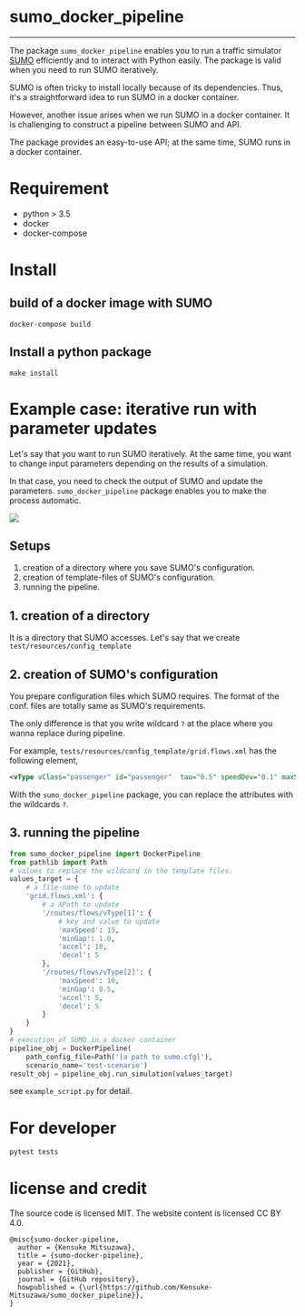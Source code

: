 # sumo_docker_pipeline
- - -

The package `sumo_docker_pipeline` enables you to run a traffic simulator [SUMO](https://sumo.dlr.de/docs/index.html) efficiently 
and to interact with Python easily. 
The package is valid when you need to run SUMO iteratively.

SUMO is often tricky to install locally because of its dependencies. 
Thus, it's a straightforward idea to run SUMO in a docker container.

However, another issue arises when we run SUMO in a docker container. 
It is challenging to construct a pipeline between SUMO and API.

The package provides an easy-to-use API; 
at the same time, 
SUMO runs in a docker container.

# Requirement

- python > 3.5
- docker 
- docker-compose

# Install

## build of a docker image with SUMO

```shell
docker-compose build 
```

## Install a python package

```shell
make install
```

# Example case: iterative run with parameter updates

Let's say that you want to run SUMO iteratively.
At the same time, you want to change input parameters depending on the results of a simulation. 

In that case, you need to check the output of SUMO and update the parameters.
`sumo_docker_pipeline` package enables you to make the process automatic.

[![](https://user-images.githubusercontent.com/1772712/119264146-34563500-bbe2-11eb-9288-2e4e841ff803.png)]()

## Setups

1. creation of a directory where you save SUMO's configuration.
2. creation of template-files of SUMO's configuration.
3. running the pipeline.

## 1. creation of a directory

It is a directory that SUMO accesses.
Let's say that we create `test/resources/config_template`

## 2. creation of SUMO's configuration

You prepare configuration files which SUMO requires.
The format of the conf. files are totally same as SUMO's requirements.

The only difference is that you write wildcard `?` at the place where you wanna replace during pipeline.

For example, `tests/resources/config_template/grid.flows.xml` has the following element,

```xml
<vType vClass="passenger" id="passenger"  tau="0.5" speedDev="0.1" maxSpeed="?" minGap="?" accel="?" decel="?" latAlignment="center" />
```

With the `sumo_docker_pipeline` package, you can replace the attributes with the wildcards `?`.

## 3. running the pipeline

```python
from sumo_docker_pipeline import DockerPipeline
from pathlib import Path
# values to replace the wildcard in the template files.
values_target = {
    # a file-name to update
    'grid.flows.xml': {
        # a XPath to update
        '/routes/flows/vType[1]': {
            # key and value to update
            'maxSpeed': 15,
            'minGap': 1.0,
            'accel': 10,
            'decel': 5
        },
        '/routes/flows/vType[2]': {
            'maxSpeed': 10,
            'minGap': 0.5,
            'accel': 5,
            'decel': 5
        }
    }
}
# execution of SUMO in a docker container
pipeline_obj = DockerPipeline(
    path_config_file=Path('[a path to sumo.cfg]'),
    scenario_name='test-scenario')
result_obj = pipeline_obj.run_simulation(values_target)
```

see `example_script.py` for detail.


# For developer

```shell
pytest tests
```

# license and credit

The source code is licensed MIT. The website content is licensed CC BY 4.0.


```
@misc{sumo-docker-pipeline,
  author = {Kensuke Mitsuzawa},
  title = {sumo-docker-pipeline},
  year = {2021},
  publisher = {GitHub},
  journal = {GitHub repository},
  howpublished = {\url{https://github.com/Kensuke-Mitsuzawa/sumo_docker_pipeline}},
}
```